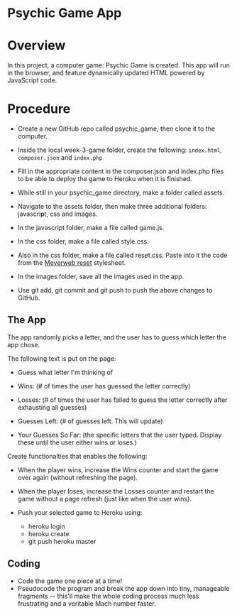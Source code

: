 # Psychic Game App

# Overview

In this project, a computer game: Psychic Game is created. This app will run in the browser, and feature dynamically updated HTML powered by JavaScript code.

# Procedure
* Create a new GitHub repo called psychic_game, then clone it to the computer.
* Inside the local week-3-game folder, create the following: ```index.html```, ```composer.json``` and ```index.php```

* Fill in the appropriate content in the composer.json and index.php files to be able to deploy the game to Heroku when it is finished.

* While still in your psychic_game directory, make a folder called assets.
* Navigate to the assets folder, then make three additional folders: javascript, css and images.
* In the javascript folder, make a file called game.js.
* In the css folder, make a file called style.css.
* Also in the css folder, make a file called reset.css. Paste into it the code from the [Meyerweb reset](http://meyerweb.com/eric/tools/css/reset/) stylesheet.
* In the images folder, save all the images used in the app.
* Use git add, git commit and git push to push the above changes to GitHub.

## The App
The app randomly picks a letter, and the user has to guess which letter the app chose. 

The following text is put on the page:

* Guess what letter I'm thinking of

* Wins: (# of times the user has guessed the letter correctly)

* Losses: (# of times the user has failed to guess the letter correctly after exhausting all guesses)

* Guesses Left: (# of guesses left. This will update)

* Your Guesses So Far: (the specific letters that the user typed. Display these until the user either wins or loses.)

Create functionalties that enables the following:

* When the player wins, increase the Wins counter and start the game over again (without refreshing the page).

* When the player loses, increase the Losses counter and restart the game without a page refresh (just like when the user wins).


* Push your selected game to Heroku using:
  * heroku login
  * heroku create
  * git push heroku master

## Coding
* Code the game one piece at a time! 
* Pseudocode the program and break the app down into tiny, manageable fragments -- this'll make the whole coding process much less frustrating and a veritable Mach number faster. 